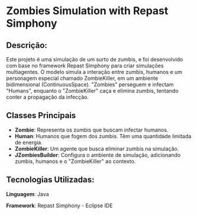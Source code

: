 # Zombies Simulation with Repast Simphony

## Descrição:
Este projeto é uma simulação de um surto de zumbis, e foi desenvolvido com base no framework Repast Simphony para criar simulações multiagentes.
O modelo simula a interação entre zumbis, humanos e um personagem especial chamado ZombieKiller, em um ambiente bidimensional (ContinuousSpace).
"Zombies" perseguem e infectam "Humans", enquanto o "ZombieKiller" caça e elimina zumbis, tentando conter a propagação da infecção.

## Classes Principais

- **Zombie**: Representa os zumbis que buscam infectar humanos.
- **Human**: Humanos que fogem dos zumbis. Têm uma quantidade limitada de energia.
- **ZombieKiller**: Um agente que busca eliminar zumbis na simulação.
- **JZombiesBuilder**: Configura o ambiente de simulação, adicionando zumbis, humanos e o "ZombieKiller" ao contexto.


## Tecnologias Utilizadas:
**Linguagem**: Java

**Framework**: Repast Simphony - Eclipse IDE

